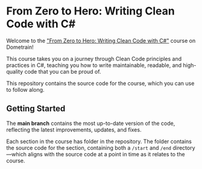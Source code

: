 # From Zero to Hero: Writing Clean Code with C#

Welcome to the ["From Zero to Hero: Writing Clean Code with C#"](https://dometrain.com/course/from-zero-to-hero-clean-code-with-csharp/?ref=github) course on Dometrain! 

This course takes you on a journey through Clean Code principles and practices in C#, teaching you how to write maintainable, readable, and high-quality code that you can be proud of.

This repository contains the source code for the course, which you can use to follow along.

## Getting Started

The **main branch** contains the most up-to-date version of the code, reflecting the latest improvements, updates, and fixes. 

Each section in the course has folder in the repository. The folder contains the source code for the section, containing both a `/start` and `/end` directory—which aligns with the source code at a point in time as it relates to the course.
